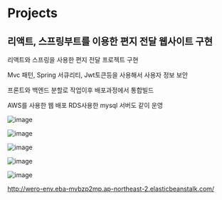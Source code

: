 # Projects

## 리액트, 스프링부트를 이용한 편지 전달 웹사이트 구현

리액트와 스프링을 사용한 편지 전달 프로젝트 구현

Mvc 패턴, Spring 서큐리티, Jwt토큰등을 사용해서 사용자 정보 보안

프론트와 백엔드 분할로 작업이후 배포과정에서 통합빌드

AWS를 사용한 웹 배포 RDS사용한 mysql 서버도 같이 운영

![image](https://user-images.githubusercontent.com/89787182/223964202-928c1a3e-4605-4380-a784-c5e69f1432e2.png)

![image](https://user-images.githubusercontent.com/89787182/223964295-d7f5d04c-3410-4731-a69a-c6eb80b611e6.png)

![image](https://user-images.githubusercontent.com/89787182/223964363-65e683ab-1e7a-4910-ad01-e8bff0b6bbb8.png)

![image](https://user-images.githubusercontent.com/89787182/223964420-8accc84f-9001-4e6f-b5da-fbe48dd24e65.png)

![image](https://user-images.githubusercontent.com/89787182/223964476-67dc3095-9b71-487f-a276-658743271af2.png)



http://wero-env.eba-mvbzp2mp.ap-northeast-2.elasticbeanstalk.com/
